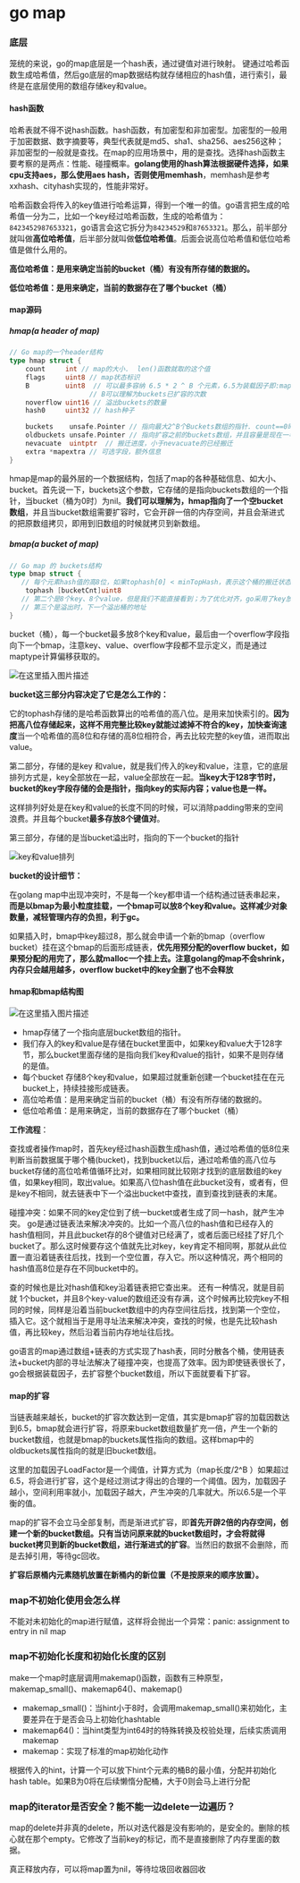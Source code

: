 # go map

### 底层

笼统的来说，go的map底层是一个hash表，通过键值对进行映射。 键通过哈希函数生成哈希值，然后go底层的map数据结构就存储相应的hash值，进行索引，最终是在底层使用的数组存储key和value。

#### hash函数

哈希表就不得不说hash函数。hash函数，有加密型和非加密型。加密型的一般用于加密数据、数字摘要等，典型代表就是md5、sha1、sha256、aes256这种；非加密型的一般就是查找。在map的应用场景中，用的是查找。选择hash函数主要考察的是两点：性能、碰撞概率。**golang使用的hash算法根据硬件选择，如果cpu支持aes，那么使用aes hash，否则使用memhash**，memhash是参考xxhash、cityhash实现的，性能非常好。

哈希函数会将传入的key值进行哈希运算，得到一个唯一的值。go语言把生成的哈希值一分为二，比如一个key经过哈希函数，生成的哈希值为：`8423452987653321`，go语言会这它拆分为`84234529`和`87653321`。那么，前半部分就叫做**高位哈希值**，后半部分就叫做**低位哈希值**。后面会说高位哈希值和低位哈希值是做什么用的。

**高位哈希值：是用来确定当前的bucket（桶）有没有所存储的数据的。**

**低位哈希值：是用来确定，当前的数据存在了哪个bucket（桶）**

#### map源码

##### hmap(a header of map)

```go
// Go map的一个header结构
type hmap struct {
    count     int // map的大小.  len()函数就取的这个值
    flags     uint8 // map状态标识
    B         uint8  // 可以最多容纳 6.5 * 2 ^ B 个元素，6.5为装载因子即:map长度=6.5*2^B
                    // B可以理解为buckets已扩容的次数
    noverflow uint16 // 溢出buckets的数量
    hash0     uint32 // hash种子

    buckets    unsafe.Pointer // 指向最大2^B个Buckets数组的指针. count==0时为nil.
    oldbuckets unsafe.Pointer // 指向扩容之前的buckets数组，并且容量是现在一半.不增长就为nil
    nevacuate  uintptr  // 搬迁进度，小于nevacuate的已经搬迁
    extra *mapextra // 可选字段，额外信息
}
```

hmap是map的最外层的一个数据结构，包括了map的各种基础信息、如大小、bucket。首先说一下，buckets这个参数，它存储的是指向buckets数组的一个指针，当bucket（桶为0时）为nil。**我们可以理解为，hmap指向了一个空bucket数组**，并且当bucket数组需要扩容时，它会开辟一倍的内存空间，并且会渐进式的把原数组拷贝，即用到旧数组的时候就拷贝到新数组。

##### bmap(a bucket of map)

```go
// Go map 的 buckets结构
type bmap struct {
   // 每个元素hash值的高8位，如果tophash[0] < minTopHash，表示这个桶的搬迁状态
    tophash [bucketCnt]uint8
   // 第二个是8个key、8个value，但是我们不能直接看到；为了优化对齐，go采用了key放在一起，value放在一起的存储方式，
   // 第三个是溢出时，下一个溢出桶的地址
}
```

bucket（桶），每一个bucket最多放8个key和value，最后由一个overflow字段指向下一个bmap，注意key、value、overflow字段都不显示定义，而是通过maptype计算偏移获取的。

![在这里插入图片描述](https://segmentfault.com/img/remote/1460000018385917?w=199&h=255)

**bucket这三部分内容决定了它是怎么工作的：**

它的tophash存储的是哈希函数算出的哈希值的高八位。是用来加快索引的。**因为把高八位存储起来，这样不用完整比较key就能过滤掉不符合的key，加快查询速度**当一个哈希值的高8位和存储的高8位相符合，再去比较完整的key值，进而取出value。

第二部分，存储的是key 和value，就是我们传入的key和value，注意，它的底层排列方式是，key全部放在一起，value全部放在一起。**当key大于128字节时，bucket的key字段存储的会是指针，指向key的实际内容；value也是一样。**

这样排列好处是在key和value的长度不同的时候，可以消除padding带来的空间浪费。并且每个bucket**最多存放8个键值对**。

第三部分，存储的是当bucket溢出时，指向的下一个bucket的指针

![key和value排列](https://segmentfault.com/img/remote/1460000018385918?w=1145&h=84)

**bucket的设计细节：**

在golang map中出现冲突时，不是每一个key都申请一个结构通过链表串起来，**而是以bmap为最小粒度挂载，一个bmap可以放8个key和value。这样减少对象数量，减轻管理内存的负担，利于gc。**

如果插入时，bmap中key超过8，那么就会申请一个新的bmap（overflow bucket）挂在这个bmap的后面形成链表，**优先用预分配的overflow bucket，如果预分配的用完了，那么就malloc一个挂上去。注意golang的map不会shrink，内存只会越用越多，overflow bucket中的key全删了也不会释放**

#### hmap和bmap结构图

![在这里插入图片描述](https://segmentfault.com/img/remote/1460000018385919?w=967&h=957)

- hmap存储了一个指向底层bucket数组的指针。
- 我们存入的key和value是存储在bucket里面中，如果key和value大于128字节，那么bucket里面存储的是指向我们key和value的指针，如果不是则存储的是值。
- 每个bucket 存储8个key和value，如果超过就重新创建一个bucket挂在在元bucket上，持续挂接形成链表。
- 高位哈希值：是用来确定当前的bucket（桶）有没有所存储的数据的。
- 低位哈希值：是用来确定，当前的数据存在了哪个bucket（桶）

**工作流程**：

查找或者操作map时，首先key经过hash函数生成hash值，通过哈希值的低8位来判断当前数据属于哪个桶(bucket)，找到bucket以后，通过哈希值的高八位与bucket存储的高位哈希值循环比对，如果相同就比较刚才找到的底层数组的key值，如果key相同，取出value。如果高八位hash值在此bucket没有，或者有，但是key不相同，就去链表中下一个溢出bucket中查找，直到查找到链表的末尾。

碰撞冲突：如果不同的key定位到了统一bucket或者生成了同一hash，就产生冲突。 go是通过链表法来解决冲突的。比如一个高八位的hash值和已经存入的hash值相同，并且此bucket存的8个键值对已经满了，或者后面已经挂了好几个bucket了。那么这时候要存这个值就先比对key，key肯定不相同啊，那就从此位置一直沿着链表往后找，找到一个空位置，存入它。所以这种情况，两个相同的hash值高8位是存在不同bucket中的。

查的时候也是比对hash值和key沿着链表把它查出来。 还有一种情况，就是目前就 1个bucket，并且8个key-value的数组还没有存满，这个时候再比较完key不相同的时候，同样是沿着当前bucket数组中的内存空间往后找，找到第一个空位，插入它。这个就相当于是用寻址法来解决冲突，查找的时候，也是先比较hash值，再比较key，然后沿着当前内存地址往后找。

go语言的map通过数组+链表的方式实现了hash表，同时分散各个桶，使用链表法+bucket内部的寻址法解决了碰撞冲突，也提高了效率。因为即使链表很长了，go会根据装载因子，去扩容整个bucket数组，所以下面就要看下扩容。

#### map的扩容

当链表越来越长，bucket的扩容次数达到一定值，其实是bmap扩容的加载因数达到6.5，bmap就会进行扩容，将原来bucket数组数量扩充一倍，产生一个新的bucket数组，也就是bmap的buckets属性指向的数组。这样bmap中的oldbuckets属性指向的就是旧bucket数组。

这里的加载因子LoadFactor是一个阈值，计算方式为（map长度/2^B ）如果超过6.5，将会进行扩容，这个是经过测试才得出的合理的一个阈值。因为，加载因子越小，空间利用率就小，加载因子越大，产生冲突的几率就大。所以6.5是一个平衡的值。

map的扩容不会立马全部复制，而是渐进式扩容，即**首先开辟2倍的内存空间，创建一个新的bucket数组。只有当访问原来就的bucket数组时，才会将就得bucket拷贝到新的bucket数组，进行渐进式的扩容**。当然旧的数据不会删除，而是去掉引用，等待gc回收。

**扩容后原桶内元素随机放置在新桶内的新位置（不是按原来的顺序放置）。**

### map不初始化使用会怎么样

不能对未初始化的map进行赋值，这样将会抛出一个异常：panic: assignment to entry in nil map

### map不初始化长度和初始化长度的区别

make一个map时底层调用makemap()函数，函数有三种原型，makemap_small()、makemap64()、makemap()

- makemap_small()：当hint小于8时，会调用makemap_small()来初始化，主要差异在于是否会马上初始化hashtable
- makemap64()：当hint类型为int64时的特殊转换及校验处理，后续实质调用makemap
- makemap：实现了标准的map初始化动作

根据传入的hint，计算一个可以放下hint个元素的桶B的最小值，分配并初始化hash table。如果B为0将在后续懒惰分配桶，大于0则会马上进行分配

### map的iterator是否安全？能不能一边delete一边遍历？

map的delete并非真的delete，所以对迭代器是没有影响的，是安全的。删除的核心就在那个empty。它修改了当前key的标记，而不是直接删除了内存里面的数据。

真正释放内存，可以将map置为nil，等待垃圾回收器回收
